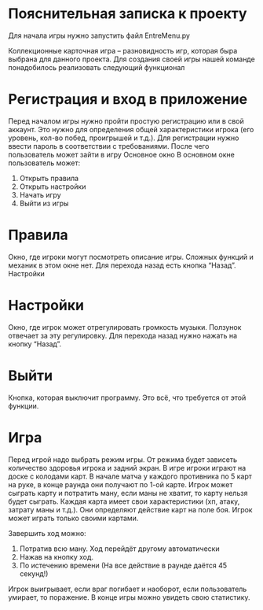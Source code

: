 Пояснительная записка к проекту
===========
Для начала игры нужно запустить файл EntreMenu.py

Коллекционные карточная игра – разновидность игр, которая быра выбрана для данного проекта. Для создания своей игры нашей команде понадобилось реализовать следующий функционал

Регистрация и вход в приложение
===========
Перед началом игры нужно пройти простую регистрацию или в свой аккаунт. Это нужно для определения общей характеристики игрока (его уровень, кол-во побед, проигрышей и т.д.). Для регистрации нужно ввести пароль в соответствии с требованиями. После чего пользователь может зайти в игру 
Основное окно
В основном окне пользователь может:
1)	 Открыть правила
2)	 Открыть настройки
3)	 Начать игру
4)	 Выйти из игры

Правила
===========
Окно, где игроки могут посмотреть описание игры. Сложных функций и механик в этом окне нет. Для перехода назад есть кнопка “Назад”.
Настройки

Настройки
===========
Окно, где игрок может отрегулировать громкость музыки. Ползунок отвечает за эту регулировку. Для перехода назад нужно нажать на кнопку “Назад”.

Выйти
===========
Кнопка, которая выключит программу. Это всё, что требуется от этой функции.

Игра
===========
Перед игрой надо выбрать режим игры. От режима будет зависеть количество здоровья игрока и задний экран.
В игре игроки играют на доске с колодами карт. В начале матча у каждого противника по 5 карт на руке, в конце раунда они получают по 1-ой карте.  Игрок может сыграть карту и потратить ману, если маны не хватит, то карту нельзя будет сыграть.
Каждая карта имеет свои характеристики (хп, атаку, затрату маны и т.д.). Они определяют действие карт на поле боя. Игрок может играть только своими картами.

Завершить ход можно:
1.	Потратив всю ману. Ход перейдёт другому автоматически
2.	Нажав на кнопку ход.
3.	По истечению времени (На все действие в раунде даётся 45 секунд!)

Игрок выигрывает, если враг погибает и наоборот, если пользователь умирает, то поражение. В конце игры можно увидеть свою статистику.
